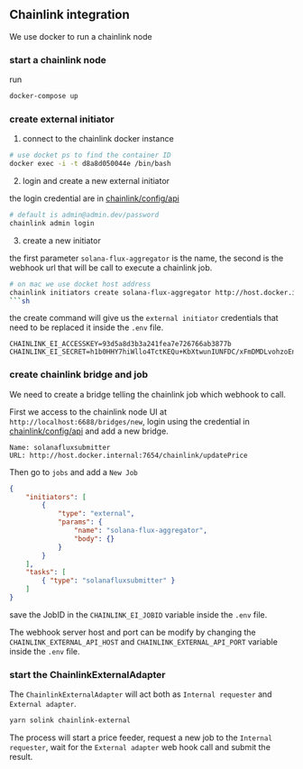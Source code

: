 ## Chainlink integration

We use docker to run a chainlink node

### start a chainlink node

run 
```sh
docker-compose up
```

### create external initiator

1. connect to the chainlink docker instance

```sh
# use docket ps to find the container ID
docker exec -i -t d8a8d050044e /bin/bash
```

2. login and create a new external initiator

the login credential are in [chainlink/config/api](./chainlink/config/api)

```sh
# default is admin@admin.dev/password
chainlink admin login
```

3. create a new initiator

the first parameter `solana-flux-aggregator` is the name, the second is the webhook url that will be call to execute a chainlink job.

```sh
# on mac we use docket host address
chainlink initiators create solana-flux-aggregator http://host.docker.internal:7654/chainlink/updatePrice
```sh
```

the create command will give us the `external initiator` credentials that need to be replaced it inside the `.env` file.

```env
CHAINLINK_EI_ACCESSKEY=93d5a8d3b3a241fea7e726766ab3877b
CHAINLINK_EI_SECRET=h1b0HHY7hiWllo4TctKEQu+KbXtwunIUNFDC/xFmDMDLvohzoEnaZT2nq+ghdlHz
```


### create chainlink bridge and job

We need to create a bridge telling the chainlink job which webhook to call.

First we access to the chainlink node UI at `http://localhost:6688/bridges/new`, login using the credential in [chainlink/config/api](./chainlink/config/api) and add a new bridge.

```
Name: solanafluxsubmitter
URL: http://host.docker.internal:7654/chainlink/updatePrice
```

Then go to `jobs` and add a `New Job`

```json
{
    "initiators": [
        {
            "type": "external",
            "params": {
                "name": "solana-flux-aggregator",
                "body": {}
            }
        }
    ],
    "tasks": [
        { "type": "solanafluxsubmitter" }
    ]
}
```

save the JobID in the `CHAINLINK_EI_JOBID` variable inside the `.env` file.

The webhook server host and port can be modify by changing the `CHAINLINK_EXTERNAL_API_HOST` and
`CHAINLINK_EXTERNAL_API_PORT` variable inside the `.env` file.

### start the ChainlinkExternalAdapter

The `ChainlinkExternalAdapter` will act both as `Internal requester` and `External adapter`.

```sh
yarn solink chainlink-external
```

The process will start a price feeder, request a new job to the `Internal requester`, wait for the `External adapter` web hook call and submit the result.
